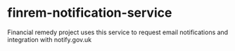 # finrem-notification-service
Financial remedy project uses this service to request email notifications and integration with notify.gov.uk
